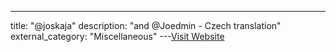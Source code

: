 ---
title: "@joskaja"
description: "and @Joedmin - Czech translation"
external_category: "Miscellaneous"
---[Visit Website](https://github.com/joskaja)

